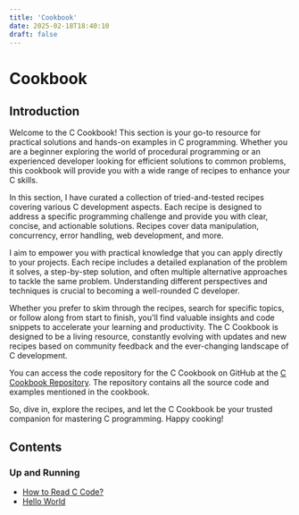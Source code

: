 ```yaml
---
title: 'Cookbook'
date: 2025-02-18T18:40:10
draft: false
---
```


# Cookbook

## Introduction

Welcome to the C Cookbook! This section is your go-to resource for practical solutions and hands-on examples in C programming. Whether you are a beginner exploring the world of procedural programming or an experienced developer looking for efficient solutions to common problems, this cookbook will provide you with a wide range of recipes to enhance your C skills.

In this section, I have curated a collection of tried-and-tested recipes covering various C development aspects. Each recipe is designed to address a specific programming challenge and provide you with clear, concise, and actionable solutions. Recipes cover data manipulation, concurrency, error handling, web development, and more.

I aim to empower you with practical knowledge that you can apply directly to your projects. Each recipe includes a detailed explanation of the problem it solves, a step-by-step solution, and often multiple alternative approaches to tackle the same problem. Understanding different perspectives and techniques is crucial to becoming a well-rounded C developer.

Whether you prefer to skim through the recipes, search for specific topics, or follow along from start to finish, you'll find valuable insights and code snippets to accelerate your learning and productivity. The C Cookbook is designed to be a living resource, constantly evolving with updates and new recipes based on community feedback and the ever-changing landscape of C development.

You can access the code repository for the C Cookbook on GitHub at the [C Cookbook Repository](https://github.com/organiclever/ayokoding/tree/main/contents/c-cookbook). The repository contains all the source code and examples mentioned in the cookbook.

So, dive in, explore the recipes, and let the C Cookbook be your trusted companion for mastering C programming. Happy cooking!

## Contents

### Up and Running

- [How to Read C Code?](./how-to-read-c-code/)
- [Hello World](./hello-world/)
